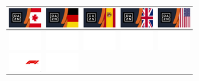 | ![](https://raw.githubusercontent.com/RevGear/logo/master/International/DAZN/DAZN-CA.png) | ![](https://raw.githubusercontent.com/RevGear/logo/master/International/DAZN/DAZN-DE.png) | ![](https://raw.githubusercontent.com/RevGear/logo/master/International/DAZN/DAZN-ES.png) | ![](https://raw.githubusercontent.com/RevGear/logo/master/International/DAZN/DAZN-UK.png) | ![](https://raw.githubusercontent.com/RevGear/logo/master/International/DAZN/DAZN-US.png) | 
|:---:|:---:|:---:|:---:|:---:| 
| ![](https://raw.githubusercontent.com/RevGear/logo/master/International/DAZN/DAZN.png) | ![](https://raw.githubusercontent.com/RevGear/logo/master/International/DAZN/DAZN1.png) | ![](https://raw.githubusercontent.com/RevGear/logo/master/International/DAZN/DAZN2.png) | ![](https://raw.githubusercontent.com/RevGear/logo/master/International/DAZN/DAZN3.png) | ![](https://raw.githubusercontent.com/RevGear/logo/master/International/DAZN/DAZN4.png) | 
| ![](https://raw.githubusercontent.com/RevGear/logo/master/International/DAZN/DAZNF1.png) | ![](https://raw.githubusercontent.com/RevGear/logo/master/International/DAZN/ZonaDAZN.png)  | 
